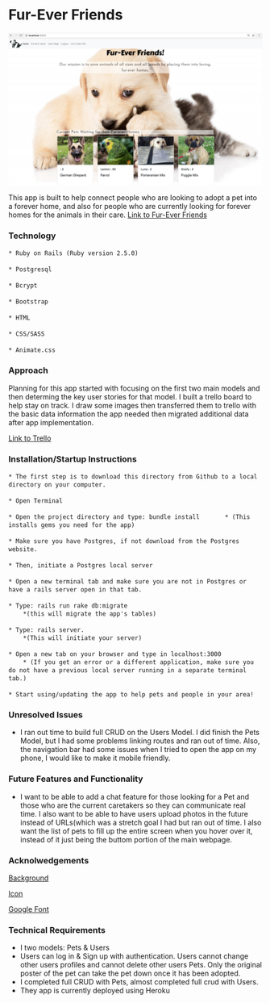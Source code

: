 

# Fur-Ever Friends
![website](/app/assets/images/homescreen.png)


This app is built to help connect people who are looking to adopt a pet into a forever home, and also for people who are currently looking for forever homes for the animals in their care. 
[Link to Fur-Ever Friends](https://stormy-harbor-34048.herokuapp.com/)

### Technology
    * Ruby on Rails (Ruby version 2.5.0)

    * Postgresql

    * Bcrypt

    * Bootstrap

    * HTML
    
    * CSS/SASS

    * Animate.css

### Approach

Planning for this app started with focusing on the first two main models and then determing the key user stories for that model. I built a trello board to help stay on track. I draw some images then transferred them to trello with the basic data information the app needed then migrated additional data after app implementation. 

[Link to Trello](https://trello.com/b/RKus7kZ5/fur-ever-friends)

### Installation/Startup Instructions

    * The first step is to download this directory from Github to a local directory on your computer.

    * Open Terminal 

    * Open the project directory and type: bundle install       * (This installs gems you need for the app)

    * Make sure you have Postgres, if not download from the Postgres website. 
    
    * Then, initiate a Postgres local server

    * Open a new terminal tab and make sure you are not in Postgres or have a rails server open in that tab.

    * Type: rails run rake db:migrate 
        *(this will migrate the app's tables)

    * Type: rails server. 
        *(This will initiate your server)

    * Open a new tab on your browser and type in localhost:3000
        * (If you get an error or a different application, make sure you do not have a previous local server running in a separate terminal tab.)

    * Start using/updating the app to help pets and people in your area!


### Unresolved Issues

* I ran out time to build full CRUD on the Users Model. I did finish the Pets Model, but I had some problems linking routes and ran out of time. Also, the navigation bar had some issues when I tried to open the app on my phone, I would like to make it mobile friendly. 

### Future Features and Functionality

* I want to be able to add a chat feature for those looking for a Pet and those who are the current caretakers so they can communicate real time. I also want to be able to have users upload photos in the future instead of URLs(which was a stretch goal I had but ran out of time. I also want the list of pets to fill up the entire screen when you hover over it, instead of it just being the buttom portion of the main webpage. 

### Acknolwedgements

[Background](http://jllsly.com/wallpapers/kitten-and-puppy-wallpapers-hd-resolution-Is-Cool-Wallpapers.jpg)

[Icon](https://www.inspirationde.com/wp-content/uploads/2017/05/dog-amp-cat-by-alfrey-davilla-vaneltia-dribbble-149607587484gkn.png)

[Google Font](https://fonts.googleapis.com/css?family=Carter+One|Josefin+Sans)

### Technical Requirements
* I two models: Pets & Users
* Users can log in & Sign up with authentication. Users cannot change other users profiles and cannot delete other users Pets. Only the original poster of the pet can take the pet down once it has been adopted. 
* I completed full CRUD with Pets, almost completed full crud with Users. 
* They app is currently deployed using Heroku 